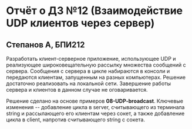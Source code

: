 # Отчёт о ДЗ №12 (Взаимодействие UDP клиентов через сервер)

## Степанов А, БПИ212

Разработать клиент-серверное приложение, использующее UDP и реализующее широковещательную рассылку множества сообщений с сервера. Сообщения с сервера в цикле набираются в консоли и передаются клиентам, запущенным на разных компьютерах. Решение достаточно реализовать на локальной сети. Завершение работы сервера и клиентов в данном случае не оговаривается.

Решение сделано на основе примеров **08-UDP-broadcast**. Ключевые изменения -- добавление цикла в server, считывающего из терминала string и рассылающего его клиентам через сокет, а также добавление цикла в client, напротив считывающего string с сокета.